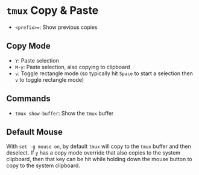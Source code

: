 # `tmux` Copy & Paste

- `<prefix>=`: Show previous copies

## Copy Mode

- `Y`: Paste selection
- `M-y`: Paste selection, also copying to clipboard
- `v`: Toggle rectangle mode (so typically hit `Space` to start a selection then `v` to toggle rectangle mode)

## Commands

- `tmux show-buffer`: Show the `tmux` buffer

## Default Mouse

With `set -g mouse on`, by default `tmux` will copy to the `tmux` buffer and then deselect. If `y` has a copy mode override that also copies to the system clipboard, then that key can be hit while holding down the mouse button to copy to the system clipboard.
